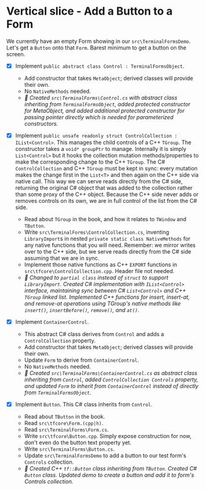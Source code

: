 # Vertical slice - Add a Button to a Form
We currently have an empty Form showing in our `src\TerminalFormsDemo`. Let's get a `Button` onto that `Form`. Barest minimum to get a button on the screen.

- [x] Implement `public abstract class Control : TerminalFormsObject`.
    - Add constructor that takes `MetaObject`; derived classes will provide their own.
    - No `NativeMethods` needed.
    - *🤖 Created `src\TerminalForms\Control.cs` with abstract class inheriting from `TerminalFormsObject`, added protected constructor for MetaObject, and added additional protected constructor for passing pointer directly which is needed for parameterized constructors.*

- [x] Implement `public unsafe readonly struct ControlCollection : IList<Control>`. This manages the child controls of a C++ `TGroup`. The constructor takes a `void* groupPtr` to manage. Internally it is simply `List<Control>` but it hooks the collection mutation methods/properties to make the corresponding change to the C++ `TGroup`. The C# `ControlCollection` and C++ `TGroup` must be kept in sync: every mutation makes the change first in the `List<T>` and then again on the C++ side via native call. This way we can serve reads directly from the C# side, returning the original C# object that was added to the collection rather than some proxy of the C++ object. Because the C++ side never adds or removes controls on its own, we are in full control of the list from the C# side.
    - Read about `TGroup` in the book, and how it relates to `TWindow` and `TButton`.
    - Write `src\TerminalForms\ControlCollection.cs`, inventing `LibraryImport`s in nested `private static class NativeMethods` for any native functions that you will need. Remember: we mirror writes over to the C++ side, but we serve reads directly from the C# side assuming that we are in sync.
    - Implement those native functions as C++ `EXPORT` functions in `src\tfcore\ControlCollection.cpp`. Header file not needed.
    - *🤖 Changed to `partial class` instead of `struct` to support `LibraryImport`. Created C# implementation with `IList<Control>` interface, maintaining sync between C# `List<Control>` and C++ `TGroup` linked list. Implemented C++ functions for insert, insert-at, and remove-at operations using TGroup's native methods like `insert()`, `insertBefore()`, `remove()`, and `at()`.*

- [x] Implement `ContainerControl`.
    - This abstract C# class derives from `Control` and adds a `ControlCollection` property.
    - Add constructor that takes `MetaObject`; derived classes will provide their own.
    - Update `Form` to derive from `ContainerControl`.
    - No `NativeMethods` needed.
    - *🤖 Created `src\TerminalForms\ContainerControl.cs` as abstract class inheriting from `Control`, added `ControlCollection Controls` property, and updated `Form` to inherit from `ContainerControl` instead of directly from `TerminalFormsObject`.*

- [x] Implement `Button`. This C# class inherits from `Control`.
    - Read about `TButton` in the book.
    - Read `src\tfcore\Form.(cpp|h)`.
    - Read `src\TerminalForms\Form.cs`.
    - Write `src\tfcore\Button.cpp`. Simply expose construction for now, don't even do the button text property yet.
    - Write `src\TerminalForms\Button.cs`.
    - Update `src\TerminalFormsDemo` to add a button to our test form's `Controls` collection.
    - *🤖 Created C++ `tf::Button` class inheriting from `TButton`. Created C# `Button` class. Updated demo to create a button and add it to form's Controls collection.*
